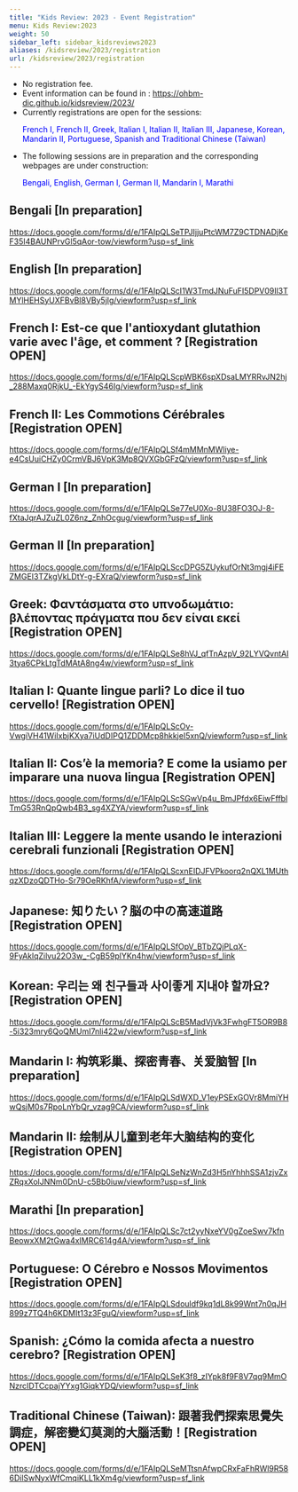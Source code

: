 ```yaml
---
title: "Kids Review: 2023 - Event Registration"
menu: Kids Review:2023
weight: 50
sidebar_left: sidebar_kidsreviews2023
aliases: /kidsreview/2023/registration
url: /kidsreview/2023/registration
---
```


* No registration fee.
* Event information can be found in : https://ohbm-dic.github.io/kidsreview/2023/
* Currently registrations are open for the sessions: <p style="color:blue;">French I, French II, Greek, Italian I, Italian II, Italian III, Japanese, Korean, Mandarin II, Portuguese, Spanish and Traditional Chinese (Taiwan)</p>
* The following sessions are in preparation and the corresponding webpages are under construction: <p style="color:blue;">Bengali, English, German I, German II, Mandarin I, Marathi</p>



## Bengali [In preparation]
https://docs.google.com/forms/d/e/1FAIpQLSeTPJIjjuPtcWM7Z9CTDNADjKeF35I4BAUNPrvGl5qAor-tow/viewform?usp=sf_link

## English [In preparation]
https://docs.google.com/forms/d/e/1FAIpQLScI1W3TmdJNuFuFI5DPV09Il3TMYlHEHSyUXFBvBl8VBy5jlg/viewform?usp=sf_link

## French I: Est-ce que l'antioxydant glutathion varie avec l'âge, et comment ? [Registration OPEN] 
https://docs.google.com/forms/d/e/1FAIpQLScpWBK6spXDsaLMYRRvJN2hj_288Maxq0RjkU_-EkYgyS46Ig/viewform?usp=sf_link

## French II: Les Commotions Cérébrales [Registration OPEN]
https://docs.google.com/forms/d/e/1FAIpQLSf4mMMnMWliye-e4CsUuiCHZy0CrmVBJ6VpK3Mp8QVXGbGFzQ/viewform?usp=sf_link

## German I [In preparation]
https://docs.google.com/forms/d/e/1FAIpQLSe77eU0Xo-8U38FO3OJ-8-fXtaJqrAJZuZL0Z6nz_ZnhOcgug/viewform?usp=sf_link

## German II [In preparation]
https://docs.google.com/forms/d/e/1FAIpQLSccDPG5ZUykufOrNt3mgj4iFEZMGEI3TZkgVkLDtY-g-EXraQ/viewform?usp=sf_link

## Greek: Φαντάσματα στο υπνοδωμάτιο: βλέποντας πράγματα που δεν είναι εκεί [Registration OPEN]
https://docs.google.com/forms/d/e/1FAIpQLSe8hVJ_qfTnAzpV_92LYVQvntAI3tya6CPkLtgTdMAtA8ng4w/viewform?usp=sf_link

## Italian I: Quante lingue parli? Lo dice il tuo cervello! [Registration OPEN]
https://docs.google.com/forms/d/e/1FAIpQLScOv-VwgiVH41WiIxbjKXya7iUdDIPQ1ZDDMcp8hkkjeI5xnQ/viewform?usp=sf_link

## Italian II: Cos’è la memoria? E come la usiamo per imparare una nuova lingua [Registration OPEN]
https://docs.google.com/forms/d/e/1FAIpQLScSGwVp4u_BmJPfdx6EiwFffblTmG53RnQpQwb4B3_sg4XZYA/viewform?usp=sf_link

## Italian III: Leggere la mente usando le interazioni cerebrali funzionali [Registration OPEN]
https://docs.google.com/forms/d/e/1FAIpQLScxnEIDJFVPkoorq2nQXL1MUthqzXDzoQDTHo-Sr79OeRKhfA/viewform?usp=sf_link

## Japanese: 知りたい？脳の中の高速道路 [Registration OPEN]
https://docs.google.com/forms/d/e/1FAIpQLSfOpV_BTbZQjPLqX-9FyAklqZilvu22O3w_-CgB59plYKn4hw/viewform?usp=sf_link

## Korean: 우리는 왜 친구들과 사이좋게 지내야 할까요? [Registration OPEN]
https://docs.google.com/forms/d/e/1FAIpQLScB5MadVjVk3FwhgFT5OR9B8-5i323mry6QoQMUmI7nli422w/viewform?usp=sf_link

## Mandarin I: 构筑彩巢、探密青春、关爱脑智 [In preparation]
https://docs.google.com/forms/d/e/1FAIpQLSdWXD_V1eyPSExGOVr8MmiYHwQsjM0s7RpoLnYbQr_vzag9CA/viewform?usp=sf_link

## Mandarin II: 绘制从儿童到老年大脑结构的变化 [Registration OPEN]
https://docs.google.com/forms/d/e/1FAIpQLSeNzWnZd3H5nYhhhSSA1zjvZxZRqxXolJNNm0DnU-c5Bb0iuw/viewform?usp=sf_link

## Marathi [In preparation]
https://docs.google.com/forms/d/e/1FAIpQLSc7ct2yyNxeYV0gZoeSwv7kfnBeowxXM2tGwa4xIMRC614g4A/viewform?usp=sf_link

## Portuguese: O Cérebro e Nossos Movimentos [Registration OPEN]
https://docs.google.com/forms/d/e/1FAIpQLSdouldf9kq1dL8k99Wnt7n0qJH899z7TQ4h6KDMIt13z3FguQ/viewform?usp=sf_link

## Spanish: ¿Cómo la comida afecta a nuestro cerebro? [Registration OPEN]
https://docs.google.com/forms/d/e/1FAIpQLSeK3f8_zIYpk8f9F8V7qq9MmONzrcIDTCcpajYYxg1GiqkYDQ/viewform?usp=sf_link

## Traditional Chinese (Taiwan): 跟著我們探索思覺失調症，解密變幻莫測的大腦活動！[Registration OPEN]
https://docs.google.com/forms/d/e/1FAIpQLSeMTtsnAfwpCRxFaFhRWl9R586DilSwNyxWfCmqiKLL1kXm4g/viewform?usp=sf_link


